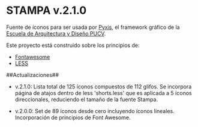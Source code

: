 STAMPA v.2.1.0
======

Fuente de íconos para ser usada por [Pyxis][4], el framework gráfico de la [Escuela de Arquitectura y Diseño PUCV][1].

Este proyecto está construido sobre los principios de:
- [Fontawesome][2]
- [LESS][3]


[1]: http://www.ead.pucv.cl/
[2]: http://fortawesome.github.io/Font-Awesome/
[3]: http://lesscss.org/
[4]: http://github.com/eadpucv/pyxis

##Actualizaciones##
- v.2.1.0: Lista total de 125 íconos compuestos de 112 glifos. Se incorpora página de atajos dentro de less 'shorts.less' que es aplicada a 5 íconos direccionales, reduciendo el tamaño de la fuente Stampa.

- v.2.0.0: Set de 89 íconos desde cero incluyendo íconos lineales. Incorporación de principios de Font Awesome.

